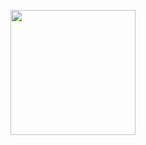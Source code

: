 <p align="center"><img src="https://github.com/iBy3l/Fashion/blob/main/img/fundo/fundo1.png" width="200"></p>

